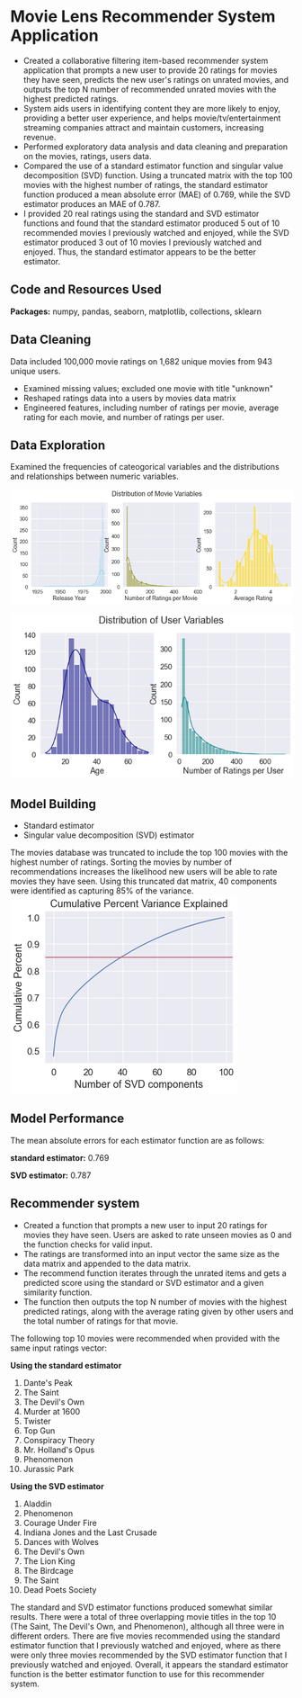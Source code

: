 # Movie Lens Recommender System Application
* Created a collaborative filtering item-based recommender system application that prompts a new user to provide 20 ratings for movies they have seen, predicts the new user's ratings on unrated movies, and outputs the top N number of recommended unrated movies with the highest predicted ratings.
* System aids users in identifying content they are more likely to enjoy, providing a better user experience, and helps movie/tv/entertainment streaming companies attract and maintain customers, increasing revenue.
* Performed exploratory data analysis and data cleaning and preparation on the movies, ratings, users data.
* Compared the use of a standard estimator function and singular value decomposition (SVD) function. Using a truncated matrix with the top 100 movies with the highest number of ratings, the standard estimator function produced a mean absolute error (MAE) of 0.769, while the SVD estimator produces an MAE of 0.787.
* I provided 20 real ratings using the standard and SVD estimator functions and found that the standard estimator produced 5 out of 10 recommended movies I previously watched and enjoyed, while the SVD estimator produced 3 out of 10 movies I previously watched and enjoyed. Thus, the standard estimator appears to be the better estimator.

## Code and Resources Used
**Packages:** numpy, pandas, seaborn, matplotlib, collections, sklearn

## Data Cleaning
Data included 100,000 movie ratings on 1,682 unique movies from 943 unique users.
* Examined missing values; excluded one movie with title "unknown"
* Reshaped ratings data into a users by movies data matrix
* Engineered features, including number of ratings per movie, average rating for each movie, and number of ratings per user.

## Data Exploration
Examined the frequencies of cateogorical variables and the distributions and relationships between numeric variables.

![Histograms of Movies Variables](https://github.com/chelseako/ml_recommender_system/blob/main/movie.png)

![Histograms of Users Variables](https://github.com/chelseako/ml_recommender_system/blob/main/user.png)

## Model Building  
* Standard estimator  
* Singular value decomposition (SVD) estimator  

The movies database was truncated to include the top 100 movies with the highest number of ratings. Sorting the movies by number of recommendations increases the likelihood new users will be able to rate movies they have seen. Using this truncated dat matrix, 40 components were identified as capturing 85% of the variance.  
![Percent of variance explained by SVD components](https://github.com/chelseako/ml_recommender_system/blob/main/svd_components.png)

## Model Performance
The mean absolute errors for each estimator function are as follows:

**standard estimator:** 0.769

**SVD estimator:** 0.787

## Recommender system
* Created a function that prompts a new user to input 20 ratings for movies they have seen. Users are asked to rate unseen movies as 0 and the function checks for valid input.
* The ratings are transformed into an input vector the same size as the data matrix and appended to the data matrix.
* The recommend function iterates through the unrated items and gets a predicted score using the standard or SVD estimator and a given similarity function.
* The function then outputs the top N number of movies with the highest predicted ratings, along with the average rating given by other users and the total number of ratings for that movie.

The following top 10 movies were recommended when provided with the same input ratings vector:

**Using the standard estimator**

1. Dante's Peak  
2. The Saint  
3. The Devil's Own  
4. Murder at 1600  
5. Twister  
6. Top Gun  
7. Conspiracy Theory  
8. Mr. Holland's Opus  
9. Phenomenon  
10. Jurassic Park  

**Using the SVD estimator**

1. Aladdin  
2. Phenomenon  
3. Courage Under Fire  
4. Indiana Jones and the Last Crusade  
5. Dances with Wolves  
6. The Devil's Own  
7. The Lion King  
8. The Birdcage  
9. The Saint  
10. Dead Poets Society  

The standard and SVD estimator functions produced somewhat similar results. There were a total of three overlapping movie titles in the top 10 (The Saint, The Devil's Own, and Phenomenon), although all three were in different orders. There are five movies recommended using the standard estimator function that I previously watched and enjoyed, where as there were only three movies recommended by the SVD estimator function that I previously watched and enjoyed. Overall, it appears the standard estimator function is the better estimator function to use for this recommender system.
